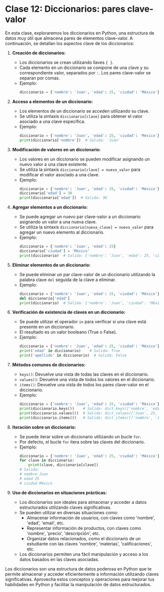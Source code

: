 # Clase 12: Diccionarios: pares clave-valor

En esta clase, exploraremos los diccionarios en Python, una estructura de datos muy útil que almacena pares de elementos clave-valor. A continuación, se detallan los aspectos clave de los diccionarios:

1. **Creación de diccionarios:**

   - Los diccionarios se crean utilizando llaves `{ }`.
   - Cada elemento en un diccionario se compone de una clave y su correspondiente valor, separados por `:`. Los pares clave-valor se separan por comas.
   - Ejemplo:
     ```python
     diccionario = {'nombre': 'Juan', 'edad': 25, 'ciudad': 'México'}
     ```

2. **Acceso a elementos de un diccionario:**

   - Los elementos de un diccionario se acceden utilizando su clave.
   - Se utiliza la sintaxis `diccionario[clave]` para obtener el valor asociado a una clave específica.
   - Ejemplo:
     ```python
     diccionario = {'nombre': 'Juan', 'edad': 25, 'ciudad': 'México'}
     print(diccionario['nombre'])  # Salida: 'Juan'
     ```

3. **Modificación de valores en un diccionario:**

   - Los valores en un diccionario se pueden modificar asignando un nuevo valor a una clave existente.
   - Se utiliza la sintaxis `diccionario[clave] = nuevo_valor` para modificar el valor asociado a una clave.
   - Ejemplo:
     ```python
     diccionario = {'nombre': 'Juan', 'edad': 25, 'ciudad': 'México'}
     diccionario['edad'] = 30
     print(diccionario['edad'])  # Salida: 30
     ```

4. **Agregar elementos a un diccionario:**

   - Se puede agregar un nuevo par clave-valor a un diccionario asignando un valor a una nueva clave.
   - Se utiliza la sintaxis `diccionario[nueva_clave] = nuevo_valor` para agregar un nuevo elemento al diccionario.
   - Ejemplo:
     ```python
     diccionario = {'nombre': 'Juan', 'edad': 25}
     diccionario['ciudad'] = 'México'
     print(diccionario)  # Salida: {'nombre': 'Juan', 'edad': 25, 'ciudad': 'México'}
     ```

5. **Eliminar elementos de un diccionario:**

   - Se puede eliminar un par clave-valor de un diccionario utilizando la palabra clave `del` seguida de la clave a eliminar.
   - Ejemplo:
     ```python
     diccionario = {'nombre': 'Juan', 'edad': 25, 'ciudad': 'México'}
     del diccionario['edad']
     print(diccionario)  # Salida: {'nombre': 'Juan', 'ciudad': 'México'}
     ```

6. **Verificación de existencia de claves en un diccionario:**

   - Se puede utilizar el operador `in` para verificar si una clave está presente en un diccionario.
   - El resultado es un valor booleano (True o False).
   - Ejemplo:
     ```python
     diccionario = {'nombre': 'Juan', 'edad': 25, 'ciudad': 'México'}
     print('edad' in diccionario)    # Salida: True
     print('apellido' in diccionario)  # Salida: False
     ```

7. **Métodos comunes de diccionarios:**

   - `keys()`: Devuelve una vista de todas las claves en el diccionario.
   - `values()`: Devuelve una vista de todos los valores en el diccionario.
   - `items()`: Devuelve una vista de todos los pares clave-valor en el diccionario.
   - Ejemplo:
     ```python
     diccionario = {'nombre': 'Juan', 'edad': 25, 'ciudad': 'México'}
     print(diccionario.keys())    # Salida: dict_keys(['nombre', 'edad', 'ciudad'])
     print(diccionario.values())  # Salida: dict_values(['Juan', 25, 'México'])
     print(diccionario.items())   # Salida: dict_items([('nombre', 'Juan'), ('edad', 25), ('ciudad', 'México')])
     ```

8. **Iteración sobre un diccionario:**

   - Se puede iterar sobre un diccionario utilizando un bucle `for`.
   - Por defecto, el bucle `for` itera sobre las claves del diccionario.
   - Ejemplo:
     ```python
     diccionario = {'nombre': 'Juan', 'edad': 25, 'ciudad': 'México'}
     for clave in diccionario:
         print(clave, diccionario[clave])
     # Salida:
     # nombre Juan
     # edad 25
     # ciudad México
     ```

9. **Uso de diccionarios en situaciones prácticas:**
   - Los diccionarios son ideales para almacenar y acceder a datos estructurados utilizando claves significativas.
   - Se pueden utilizar en diversas situaciones como:
     - Almacenar información de usuarios, con claves como 'nombre', 'edad', 'email', etc.
     - Representar información de productos, con claves como 'nombre', 'precio', 'descripción', etc.
     - Organizar datos relacionados, como el diccionario de un estudiante con las claves 'nombre', 'materias', 'calificaciones', etc.
   - Los diccionarios permiten una fácil manipulación y acceso a los datos basados en las claves asociadas.

Los diccionarios son una estructura de datos poderosa en Python que te permite almacenar y acceder eficientemente a información utilizando claves significativas. Aprovecha estos conceptos y operaciones para mejorar tus habilidades en Python y facilitar la manipulación de datos estructurados.
